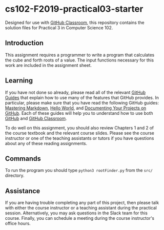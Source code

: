 
# cs102-F2019-practical03-starter

Designed for use with [GitHub Classroom](https://classroom.github.com/), this repository contains the solution files for Practical 3 in Computer Science 102.

## Introduction

This assignment requires a programmer to write a program that calculates the cube and forth roots of a value. The input functions necessary for this work are included in the assignment sheet.

## Learning

If you have not done so already, please read all of the relevant [GitHub Guides](https://guides.github.com/) that explain how to use many of the features that GitHub provides. In particular, please make sure that you have read the following GitHub guides: [Mastering Markdown](https://guides.github.com/features/mastering-markdown/), [Hello World](https://guides.github.com/activities/hello-world/), and [Documenting Your Projects on GitHub](https://guides.github.com/features/wikis/). Each of these guides will help you to understand how to use both [GitHub](http://github.com) and [GitHub Classroom](https://classroom.github.com/).

To do well on this assignment, you should also review Chapters 1 and 2 of the course textbook and the relevant course slides. Please see the course instructor or one of the teaching assistants or tutors if you have questions about any of these reading assignments.

## Commands

To run the program you should type `python3 rootFinder.py` from the `src/` directory.


## Assistance

If you are having trouble completing any part of this project, then please talk with either the course instructor or a teaching assistant during the practical
session. Alternatively, you may ask questions in the Slack team for this course. Finally, you can schedule a meeting during the course instructor's office hours.
